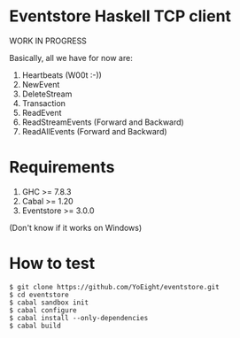 Eventstore Haskell TCP client
=============================

WORK IN PROGRESS

Basically, all we have for now are:

  1. Heartbeats (W00t :-))
  2. NewEvent
  3. DeleteStream
  4. Transaction
  5. ReadEvent
  6. ReadStreamEvents (Forward and Backward)
  7. ReadAllEvents (Forward and Backward)

Requirements
============
  1. GHC        >= 7.8.3
  2. Cabal      >= 1.20
  3. Eventstore >= 3.0.0

(Don't know if it works on Windows)

How to test
===========

```
$ git clone https://github.com/YoEight/eventstore.git
$ cd eventstore
$ cabal sandbox init
$ cabal configure
$ cabal install --only-dependencies
$ cabal build
```